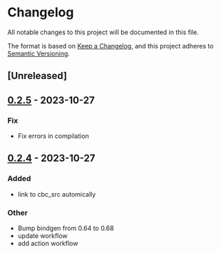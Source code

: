 # Changelog
All notable changes to this project will be documented in this file.

The format is based on [Keep a Changelog](https://keepachangelog.com/en/1.0.0/),
and this project adheres to [Semantic Versioning](https://semver.org/spec/v2.0.0.html).

## [Unreleased]

## [0.2.5](https://github.com/Maroon502/coincbc-sys/compare/v0.2.4...v0.2.5) - 2023-10-27

### Fix
- Fix errors in compilation

## [0.2.4](https://github.com/Maroon502/coincbc-sys/compare/v0.2.3...v0.2.4) - 2023-10-27

### Added
- link to cbc_src automically

### Other
- Bump bindgen from 0.64 to 0.68
- update workflow
- add action workflow
